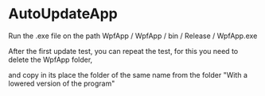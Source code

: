 # AutoUpdateApp
 
Run the .exe file on the path WpfApp / WpfApp / bin / Release / WpfApp.exe

After the first update test, you can repeat the test, for this you need to delete the WpfApp folder,

and copy in its place the folder of the same name from the folder "With a lowered version of the program"
